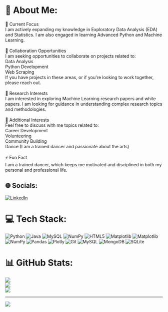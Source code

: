# 💫 About Me:
🔭 Current Focus<br>I am actively expanding my knowledge in Exploratory Data Analysis (EDA) and Statistics. I am also engaged in learning Advanced Python and Machine Learning.<br><br>👯 Collaboration Opportunities<br>I am seeking opportunities to collaborate on projects related to:<br>Data Analysis<br>Python Development<br>Web Scraping<br>If you have projects in these areas, or if you're looking to work together, please reach out.<br><br>🤝 Research Interests<br>I am interested in exploring Machine Learning research papers and white papers. I am looking for guidance in understanding complex research topics and methodologies.<br><br>💭 Additional Interests<br>Feel free to discuss with me topics related to:<br>Career Development<br>Volunteering<br>Community Building<br>Dance (I am a trained dancer and passionate about the arts)<br><br>⚡ Fun Fact<br>I am a trained dancer, which keeps me motivated and disciplined in both my personal and professional life.


## 🌐 Socials:
[![LinkedIn](https://img.shields.io/badge/LinkedIn-%230077B5.svg?logo=linkedin&logoColor=white)](https://linkedin.com/in/jaya-sravani-k) 

# 💻 Tech Stack:
![Python](https://img.shields.io/badge/python-3670A0?style=for-the-badge&logo=python&logoColor=ffdd54) ![Java](https://img.shields.io/badge/java-%23ED8B00.svg?style=for-the-badge&logo=openjdk&logoColor=white) ![MySQL](https://img.shields.io/badge/mysql-4479A1.svg?style=for-the-badge&logo=mysql&logoColor=white) ![NumPy](https://img.shields.io/badge/numpy-%23013243.svg?style=for-the-badge&logo=numpy&logoColor=white) ![HTML5](https://img.shields.io/badge/html5-%23E34F26.svg?style=for-the-badge&logo=html5&logoColor=white) ![Matplotlib](https://img.shields.io/badge/Matplotlib-%23ffffff.svg?style=for-the-badge&logo=Matplotlib&logoColor=black) ![Matplotlib](https://img.shields.io/badge/Matplotlib-%23ffffff.svg?style=for-the-badge&logo=Matplotlib&logoColor=black) ![NumPy](https://img.shields.io/badge/numpy-%23013243.svg?style=for-the-badge&logo=numpy&logoColor=white) ![Pandas](https://img.shields.io/badge/pandas-%23150458.svg?style=for-the-badge&logo=pandas&logoColor=white) ![Plotly](https://img.shields.io/badge/Plotly-%233F4F75.svg?style=for-the-badge&logo=plotly&logoColor=white) ![Git](https://img.shields.io/badge/git-%23F05033.svg?style=for-the-badge&logo=git&logoColor=white) ![MySQL](https://img.shields.io/badge/mysql-4479A1.svg?style=for-the-badge&logo=mysql&logoColor=white) ![MongoDB](https://img.shields.io/badge/MongoDB-%234ea94b.svg?style=for-the-badge&logo=mongodb&logoColor=white) ![SQLite](https://img.shields.io/badge/sqlite-%2307405e.svg?style=for-the-badge&logo=sqlite&logoColor=white)
# 📊 GitHub Stats:
![](https://github-readme-stats.vercel.app/api?username=kjayasravani&theme=dark&hide_border=false&include_all_commits=true&count_private=false)<br/>
![](https://github-readme-streak-stats.herokuapp.com/?user=kjayasravani&theme=dark&hide_border=false)<br/>
![](https://github-readme-stats.vercel.app/api/top-langs/?username=kjayasravani&theme=dark&hide_border=false&include_all_commits=true&count_private=false&layout=compact)

---
[![](https://visitcount.itsvg.in/api?id=kjayasravani&icon=0&color=0)](https://visitcount.itsvg.in)

<!-- Proudly created with GPRM ( https://gprm.itsvg.in ) -->

